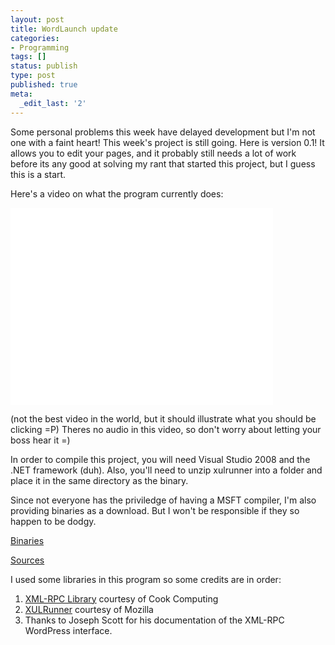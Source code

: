 ```yaml
---
layout: post
title: WordLaunch update
categories:
- Programming
tags: []
status: publish
type: post
published: true
meta:
  _edit_last: '2'
---
```

Some personal problems this week have delayed development but I'm not one with a faint heart! This week's project is still going. Here is version 0.1! It allows you to edit your pages, and it probably still needs a lot of work before its any good at solving my rant that started this project, but I guess this is a start.

Here's a video on what the program currently does:

<iframe width="420" height="315" src="//www.youtube.com/embed/aZBICw5YjeY" frameborder="0" allowfullscreen></iframe>

(not the best video in the world, but it should illustrate what you should be clicking =P)
Theres no audio in this video, so don't worry about letting your boss hear it =)

In order to compile this project, you will need Visual Studio 2008 and the .NET framework (duh). Also, you'll need to unzip xulrunner into a folder and place it in the same directory as the binary.

Since not everyone has the priviledge of having a MSFT compiler, I'm also providing binaries as a download. But I won't be responsible if they so happen to be dodgy.

<a href="http://labs.astrobunny.net/downloads/WordLaunch_0.1.bin.zip">Binaries</a>

<a href="http://labs.astrobunny.net/downloads/WordLaunch_0.1.bin.src">Sources</a>

I used some libraries in this program so some credits are in order:
1. <a href="http://www.xml-rpc.net/">XML-RPC Library</a> courtesy of Cook Computing
2. <a href="https://developer.mozilla.org/en/XULRunner">XULRunner</a> courtesy of Mozilla
3. Thanks to Joseph Scott for his documentation of the XML-RPC WordPress interface.
